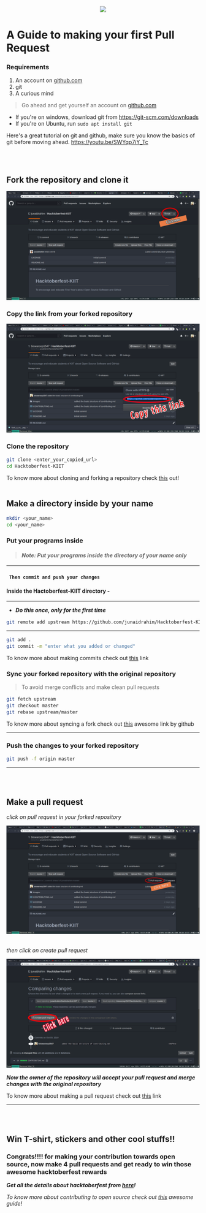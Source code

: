 <p align="center">
    <img src="https://rawcdn.githack.com/junaidrahim/Hacktoberfest-KIIT/ae29016f23b3cb4ffd209dd8f309f269448f35f2/images/hacktoberfest.png">
</p>


# A Guide to making your first Pull Request

### Requirements

1. An account on [github.com](https://www.github.com)
2. git
3. A curious mind

> Go ahead and get yourself an account on [github.com](https://www.github.com)

* If you're on windows, download git from https://git-scm.com/downloads
* If you're on Ubuntu, run `sudo apt install git`

Here's a great tutorial on git and github, make sure you know the basics of git before moving ahead.
https://youtu.be/SWYqp7iY_Tc



<br></br>
## **Fork the repository and clone it**
![](images/fork_a_repo.png)
### Copy the link from your forked repository

![](images/clone_a_repo.png)

### Clone the repository
```bash
git clone <enter_your_copied_url>
cd Hacktoberfest-KIIT
```

To know more about cloning and forking a repository check [this](https://help.github.com/en/articles/fork-a-repo) out!
<br></br>
## Make a directory inside by your name 
```bash
mkdir <your_name>
cd <your_name>
```
### **Put your programs inside**
>#### *Note: Put your programs inside the directory of your name only*
---
#### ``` Then commit and push your changes```
#### Inside the Hactoberfest-KIIT directory -
---
* ***Do this once, only for the first time***
```bash
git remote add upstream https://github.com/junaidrahim/Hacktoberfest-KIIT.git
``` 
---
```bash
git add .
git commit -m "enter what you added or changed"
```

To know more about making commits check out [this](https://help.github.com/en/articles/pushing-commits-to-a-remote-repository) link
### **Sync your forked repository with the original repository**
> To avoid merge conflicts and make clean pull requests
```bash
git fetch upstream
git checkout master
git rebase upstream/master
```
To know more about syncing a fork check out [this](https://help.github.com/en/articles/syncing-a-fork) awesome link by github
***
### **Push the changes to your forked repository**
```bash
git push -f origin master
```
***
<br></br>



## **Make a pull request**

*click on pull request in your forked repository*

![click_pull_request1](images/pull_req1.png)
<br></br>

*then click on create pull request*

![click_pull_request2](images/pull_req2.png)

***Now the owner of the repository will accept your pull request and merge changes with the original repository*** 

To know more about making a pull request check out [this](https://help.github.com/en/articles/creating-a-pull-request) link
***
<br></br>



## **Win T-shirt, stickers and other cool stuffs!!**
###  Congrats!!!! for making your contribution towards open source, now make 4 pull requests and get ready to win those awesome hacktoberfest rewards 

***Get all the details about hacktoberfest from [here](https://hacktoberfest.digitalocean.com/)!***

*To know more about contributing to open source check out [this](https://opensource.guide/how-to-contribute/) awesome guide!*


